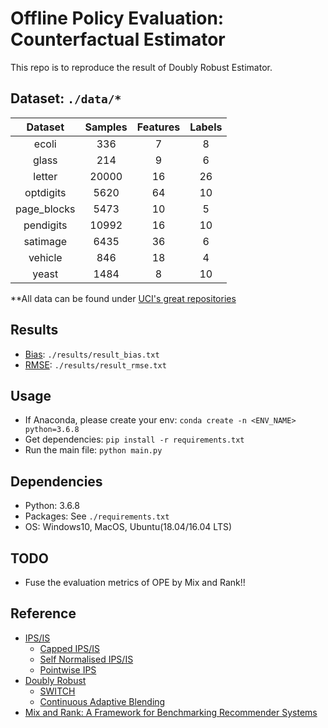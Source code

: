 # Offline Policy Evaluation: Counterfactual Estimator
This repo is to reproduce the result of Doubly Robust Estimator.


## Dataset: `./data/*`
|   Dataset   | Samples | Features | Labels |
|:-----------:|:-------:|:--------:|:------:|
|       ecoli |     336 |        7 |      8 |
|       glass |     214 |        9 |      6 |
|      letter |   20000 |       16 |     26 |
|   optdigits |    5620 |       64 |     10 |
| page_blocks |    5473 |       10 |      5 |
|   pendigits |   10992 |       16 |     10 |
|    satimage |    6435 |       36 |      6 |
|     vehicle |     846 |       18 |      4 |
|       yeast |    1484 |        8 |     10 |

**All data can be found under [UCI's great repositories](https://github.com/Rowing0914/offline_policy_evaluation/blob/master/data/README.md)

## Results
- [Bias](https://github.com/Rowing0914/offline_policy_evaluation/blob/master/results/result_bias.txt): `./results/result_bias.txt`
- [RMSE](https://github.com/Rowing0914/offline_policy_evaluation/blob/master/results/result_rmse.txt): `./results/result_rmse.txt`


## Usage
- If Anaconda, please create your env: `conda create -n <ENV_NAME> python=3.6.8`
- Get dependencies: `pip install -r requirements.txt`
- Run the main file: `python main.py`


## Dependencies
- Python: 3.6.8
- Packages: See `./requirements.txt`
- OS: Windows10, MacOS, Ubuntu(18.04/16.04 LTS)


## TODO
- Fuse the evaluation metrics of OPE by Mix and Rank!!


## Reference
- [IPS/IS](http://www.stat.cmu.edu/~brian/905-2008/papers/Horvitz-Thompson-1952-jasa.pdf)
    - [Capped IPS/IS](https://www.microsoft.com/en-us/research/wp-content/uploads/2013/11/bottou13a.pdf)
    - [Self Normalised IPS/IS](https://www.cs.cornell.edu/people/tj/publications/swaminathan_joachims_15d.pdf)
    - [Pointwise IPS](https://arxiv.org/pdf/1801.07030.pdf)
- [Doubly Robust](https://arxiv.org/abs/1103.4601)
    - [SWITCH](https://arxiv.org/pdf/1612.01205.pdf)
    - [Continuous Adaptive Blending](http://proceedings.mlr.press/v97/su19a/su19a.pdf)
- [Mix and Rank: A Framework for Benchmarking Recommender Systems](https://ieeexplore.ieee.org/document/9006199) 
